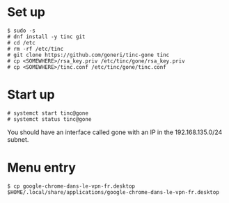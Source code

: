 # Set up

    $ sudo -s
    # dnf install -y tinc git
    # cd /etc
    # rm -rf /etc/tinc
    # git clone https://github.com/goneri/tinc-gone tinc
    # cp <SOMEWHERE>/rsa_key.priv /etc/tinc/gone/rsa_key.priv
    # cp <SOMEWHERE>/tinc.conf /etc/tinc/gone/tinc.conf

# Start up

    # systemct start tinc@gone
    # systemct status tinc@gone

You should have an interface called gone with an IP in the 192.168.135.0/24 subnet.

# Menu entry

    $ cp google-chrome-dans-le-vpn-fr.desktop $HOME/.local/share/applications/google-chrome-dans-le-vpn-fr.desktop
